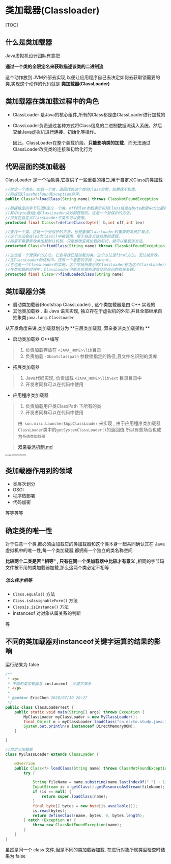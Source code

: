 # 类加载器(Classloader)

[TOC]

## 什么是类加载器

Java虚拟机设计团队有意把

**通过一个类的全限定名来获取描述该类的二进制流**

这个动作放到 JVM外部去实现,以便让应用程序自己去决定如何去获取锁需要的类,实现这个动作的代码就是  **类加载器(ClassLoader)**

## 类加载器在类加载过程中的角色

- ClassLoader 是Java的核心组件,所有的Class都是由ClassLoader进行加载的

- ClassLoader负责通过各种方式将Class信息的二进制数据流读入系统，然后交给Java虚拟机进行连接、初始化等操作。

  因此，ClassLoader在整个装载阶段，**只能影响类的加载**，而无法通过ClassLoader改变类的连接和初始化行为

## 代码层面的类加载器

ClassLoader 是一个抽象类,它提供了一些重要的接口,用于自定义Class的类加载

```java
//给定一个类名，加载一个类，返回代表这个类的Class实例，如果找不到类，
//则返回ClassNotFoundException异常。
public Class<?>loadClass(String name) throws ClassNotFoundException

//根据给定的字节码流b定义一个类，off和len参数表示实际Class信息在byte数组中的位置和长度，
//其中byte数组b是ClassLoader从外部获取的。这是一个受保护的方法，
//只有在自定义ClassLoader子类中可以使用。
protected final Class<?>defineClass(byte[] b,int off,int len)

//查找一个类，这是一个受保护的方法，也是重载ClassLoader时重要的系统扩展点。
//这个方法会在loadClass()中被调用，用于自定义查找类的逻辑。
//如果不需要修改类加载默认机制，只是想改变类加载的形式，就可以重载该方法。
protected Class<?>findClass(String name) throws ClassNotFoundException

//这也是一个受保护的方法，它会寻找已经加载的类。这个方法是final方法，无法被修改。
//在ClassLoader的结构中，还有一个重要的字段：parent。
//它也是一个ClassLoader的实例，这个字段所表示的ClassLoader称为这个ClassLoader的双亲。
//在类加载的过程中，ClassLoader可能会将某些请求交给自己的双亲处理。
protected final Class<?>findLoadedClass(String name)
```

## 类加载器分类

- 启动类加载器(Bootstrap ClassLoader) , 这个类加载器是由 C++ 实现的
- 其他类加载器 . 由 Java 语言实现, 独立存在于虚拟机的外部,并且全部继承自抽象类`java.lang.ClassLoader`

从开发角度来讲,类加载器划分为 **三层类加载器, 双亲委派类加载架构 ** 

-  启动类加载器  C++编写

  > 1. 负责加载存放在 `<JAVA_HOME>\lib`目录
  > 2. 负责加载 `-Xbootclasspath` 参数锁指定的路径,且文件名识别的类库

-  拓展类加载器

  > 1. Java代码实现, 负责加载 `<JAVA_HOME>\lib\ext` 目录目录中
  > 2. 开发者同样可以在代码中使用

-  应用程序类加载器

  > 1. 负责加载用户类ClassPath 下所有的类
  > 2. 开发者同样可以在代码中使用
  >
  > 由` sun.misc.Launcher$AppClassLoader` 来实现 , 由于应用程序类加载器`ClassLoader`类中的`getSystemClassLoader()`的返回值,所以有些场合也成为`系统类加载器`

> [双亲委派机制.md](03-双亲委派机制.md) 



<img src="../../../assets/image-20200710175217058.png" alt="image-20200710175217058" style="zoom:33%;" />

## 类加载器作用到的领域

- 类层次划分
- OSGI
- 程序热部署
- 代码加密

等等等等

## 确定类的唯一性

对于任意一个类,都必须由加载它的类加载器和这个类本身一起共同确认其在 Java 虚拟机中的唯一性,每一个类加载器,都拥有一个独立的类名称空间

**比较两个二类是否 "相等" , 只有在同一个类加载器中比较才有意义** ,相同的字节码文件被不用的类加载器加载,那么这两个类必定不相等

##### 怎么样才相等

- `Class.equals()` 方法
- `Class.isAssignableForm()` 方法
- `Classis.isInstance()` 方法
- instanceof  对对象从属关系的判断

等

## 不同的类加载器对instanceof关键字运算的结果的影响

运行结果为 false

```java
/**
 * <p>
 * 不同的类加载器与 instanceof  关键字演示
 * </p>
 *
 * @author EricChen 2020/07/10 20:27
 */
public class ClassLoaderTest {
    public static void main(String[] args) throws Exception {
        MyClassLoader myClassLoader = new MyClassLoader();
        final Object o = myClassLoader.loadClass("cn.eccto.study.java.jvm.DirectMemoryOOM").newInstance();
        System.out.println(o instanceof DirectMemoryOOM);
    }

}

//自定义加载器
class MyClassLoader extends ClassLoader {

    @Override
    public Class<?> loadClass(String name) throws ClassNotFoundException {
        try {

            String fileName = name.substring(name.lastIndexOf(".") + 1) + ".class";
            InputStream is = getClass().getResourceAsStream(fileName);
            if (is == null) {
                return super.loadClass(name);
            }
            final byte[] bytes = new byte[is.available()];
            is.read(bytes);
            return defineClass(name, bytes, 0, bytes.length);
        } catch (Exception e) {
            throw new ClassNotFoundException(name);
        }
    }
}
```

虽然是同一个 class 文件,但是不同的类加载器加载, 在进行对象所属类型检查时结果为 false